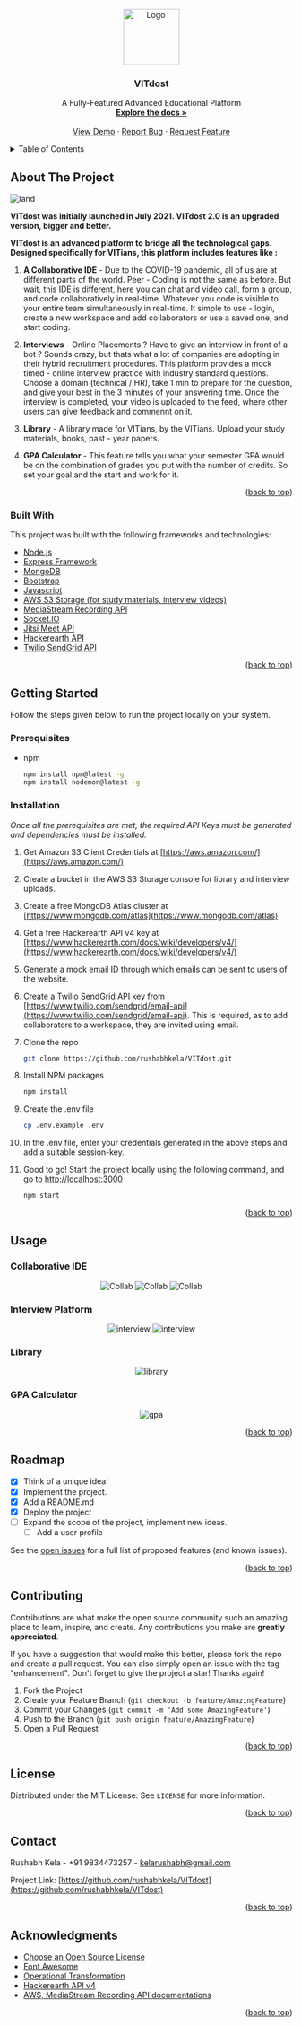 <div id="top"></div>

<br />
<div align="center">
  <a href="https://github.com/rushabhkela/VITdost">
    <img src="images/logo.png" alt="Logo" width="100">
  </a>

  <h3 align="center">VITdost</h3>

  <p align="center">
    A Fully-Featured Advanced Educational Platform
    <br />
    <a href="https://github.com/rushabhkela/VITdost"><strong>Explore the docs »</strong></a>
    <br />
    <br />
    <a href="https://vitdost.herokuapp.com">View Demo</a>
    ·
    <a href="https://github.com/rushabhkela/VITdost/issues">Report Bug</a>
    ·
    <a href="https://github.com/rushabhkela/VITdost/pulls">Request Feature</a>
  </p>
</div>



<!-- TABLE OF CONTENTS -->
<details>
  <summary>Table of Contents</summary>
  <ol>
    <li>
      <a href="#about-the-project">About The Project</a>
      <ul>
        <li><a href="#built-with">Built With</a></li>
      </ul>
    </li>
    <li>
      <a href="#getting-started">Getting Started</a>
      <ul>
        <li><a href="#prerequisites">Prerequisites</a></li>
        <li><a href="#installation">Installation</a></li>
      </ul>
    </li>
    <li><a href="#usage">Usage</a></li>
    <li><a href="#roadmap">Roadmap</a></li>
    <li><a href="#contributing">Contributing</a></li>
    <li><a href="#license">License</a></li>
    <li><a href="#contact">Contact</a></li>
    <li><a href="#acknowledgments">Acknowledgments</a></li>
  </ol>
</details>



<!-- ABOUT THE PROJECT -->
## About The Project

<img src="images/land1.png" alt="land">

**VITdost was initially launched in July 2021. VITdost 2.0 is an upgraded version, bigger and better.**
<br>

**VITdost is an advanced platform to bridge all the technological gaps. Designed specifically for VITians, this platform includes features like :**
1. **A Collaborative IDE** - Due to the COVID-19 pandemic, all of us are at different parts of the world. Peer - Coding is not the same as before. But wait, this IDE is different, here you can chat and video call, form a group, and code collaboratively in real-time. Whatever you code is visible to your entire team simultaneously in real-time. It simple to use - login, create a new workspace and add collaborators or use a saved one, and start coding.

2. **Interviews** - Online Placements ? Have to give an interview in front of a bot ? Sounds crazy, but thats what a lot of companies are adopting in their hybrid recruitment procedures. This platform provides a mock timed - online interview practice with industry standard questions. Choose a domain (technical / HR), take 1 min to prepare for the question, and give your best in the 3 minutes of your answering time. Once the interview is completed, your video is uploaded to the feed, where other users can give feedback and commennt on it.

3. **Library** - A library made for VITians, by the VITians. Upload your study materials, books, past - year papers.

4. **GPA Calculator** - This feature tells you what your semester GPA would be on the combination of grades you put with the number of credits. So set your goal and the start and work for it.




<p align="right">(<a href="#top">back to top</a>)</p>



### Built With

This project was built with the following frameworks and technologies:

* [Node.js](https://nodejs.org/en/)
* [Express Framework](https://expressjs.com/)
* [MongoDB](https://www.mongodb.com/)
* [Bootstrap](https://getbootstrap.com)
* [Javascript](https://www.w3schools.com/js/)
* [AWS S3 Storage (for study materials, interview videos)](https://aws.amazon.com/)
* [MediaStream Recording API](https://developer.mozilla.org/en-US/docs/Web/API/MediaStream_Recording_API)
* [Socket.IO](https://socket.io/)
* [Jitsi Meet API](https://jitsi.org/api/)
* [Hackerearth API](https://www.hackerearth.com/docs/wiki/developers/v4/)
* [Twilio SendGrid API](https://www.twilio.com/sendgrid/email-api)



<p align="right">(<a href="#top">back to top</a>)</p>



<!-- GETTING STARTED -->
## Getting Started

Follow the steps given below to run the project locally on your system.

### Prerequisites

* npm
  ```sh
  npm install npm@latest -g
  npm install nodemon@latest -g
  ```

### Installation

_Once all the prerequisites are met, the required API Keys must be generated and dependencies must be installed._

1. Get Amazon S3 Client Credentials at [https://aws.amazon.com/](https://aws.amazon.com/)
2. Create a bucket in the AWS S3 Storage console for library and interview uploads.
3. Create a free MongoDB Atlas cluster at [https://www.mongodb.com/atlas](https://www.mongodb.com/atlas)
4. Get a free Hackerearth API v4 key at [https://www.hackerearth.com/docs/wiki/developers/v4/](https://www.hackerearth.com/docs/wiki/developers/v4/)
5. Generate a mock email ID through which emails can be sent to users of the website.
6. Create a Twilio SendGrid API key from [https://www.twilio.com/sendgrid/email-api](https://www.twilio.com/sendgrid/email-api). This is required, as to add collaborators to a workspace, they are invited using email.

7. Clone the repo
   ```sh
   git clone https://github.com/rushabhkela/VITdost.git
   ```
3. Install NPM packages
   ```sh
   npm install
   ```
4. Create the .env file
   ```sh
   cp .env.example .env
   ```
5. In the .env file, enter your credentials generated in the above steps and add a suitable session-key.
6. Good to go! Start the project locally using the following command, and go to [http://localhost:3000](http://localhost:3000)
   ```sh
   npm start
   ```

<p align="right">(<a href="#top">back to top</a>)</p>



<!-- USAGE EXAMPLES -->
## Usage
### Collaborative IDE

<div align="center">
    <img src="images/collab1.png" alt="Collab">
    <img src="images/collab2.png" alt="Collab">
    <img src="images/collab3.png" alt="Collab">
    <br>
</div>

### Interview Platform

<div align="center">
    <img src="images/interview1.png" alt="interview">
    <img src="images/interview2.png" alt="interview">
    <br>
</div>

### Library

<div align="center">
    <img src="images/library.png" alt="library">
    <br>
</div>


### GPA Calculator

<div align="center">
    <img src="images/gpa.png" alt="gpa">
    <br>
</div>

<p align="right">(<a href="#top">back to top</a>)</p>



<!-- ROADMAP -->
## Roadmap

- [x] Think of a unique idea!
- [x] Implement the project.
- [x] Add a README.md
- [x] Deploy the project
- [ ] Expand the scope of the project, implement new ideas.
    - [ ] Add a user profile

See the [open issues](https://github.com/rushabhkela/VITdost/issues) for a full list of proposed features (and known issues).

<p align="right">(<a href="#top">back to top</a>)</p>



<!-- CONTRIBUTING -->
## Contributing

Contributions are what make the open source community such an amazing place to learn, inspire, and create. Any contributions you make are **greatly appreciated**.

If you have a suggestion that would make this better, please fork the repo and create a pull request. You can also simply open an issue with the tag "enhancement".
Don't forget to give the project a star! Thanks again!

1. Fork the Project
2. Create your Feature Branch (`git checkout -b feature/AmazingFeature`)
3. Commit your Changes (`git commit -m 'Add some AmazingFeature'`)
4. Push to the Branch (`git push origin feature/AmazingFeature`)
5. Open a Pull Request

<p align="right">(<a href="#top">back to top</a>)</p>



<!-- LICENSE -->
## License

Distributed under the MIT License. See `LICENSE` for more information.

<p align="right">(<a href="#top">back to top</a>)</p>



<!-- CONTACT -->
## Contact

Rushabh Kela - +91 9834473257 - kelarushabh@gmail.com

Project Link: [https://github.com/rushabhkela/VITdost](https://github.com/rushabhkela/VITdost)

<p align="right">(<a href="#top">back to top</a>)</p>



<!-- ACKNOWLEDGMENTS -->
## Acknowledgments

* [Choose an Open Source License](https://choosealicense.com)
* [Font Awesome](https://fontawesome.com)
* [Operational Transformation](https://github.com/Operational-Transformation/ot.js/)
* [Hackerearth API v4](https://www.hackerearth.com/docs/wiki/developers/v4/)
* [AWS, MediaStream Recording API documentations](https://developer.mozilla.org/en-US/docs/Web/API/MediaRecorder)

<p align="right">(<a href="#top">back to top</a>)</p>
